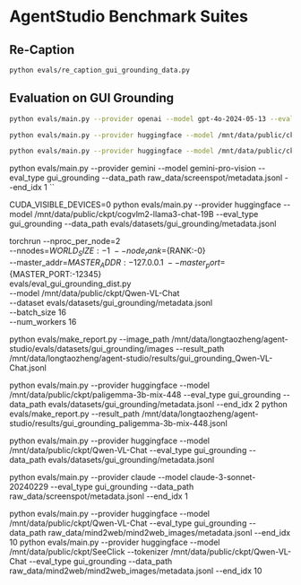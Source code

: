 # AgentStudio Benchmark Suites

## Re-Caption

```bash
python evals/re_caption_gui_grounding_data.py
```

## Evaluation on GUI Grounding

```bash
python evals/main.py --provider openai --model gpt-4o-2024-05-13 --eval_type gui_grounding --data_path evals/datasets/gui_grounding/metadata_raw_1k.jsonl
```

```bash
python evals/main.py --provider huggingface --model /mnt/data/public/ckpt/SeeClick --tokenizer /mnt/data/public/ckpt/Qwen-VL-Chat --eval_type gui_grounding --data_path evals/datasets/gui_grounding/metadata_raw_1k.jsonl

python evals/main.py --provider huggingface --model /mnt/data/public/ckpt/cogvlm2-llama3-chat-19B --eval_type gui_grounding --data_path evals/datasets/gui_grounding/metadata_raw_1k.jsonl
```



python evals/main.py --provider gemini --model gemini-pro-vision --eval_type gui_grounding --data_path raw_data/screenspot/metadata.jsonl --end_idx 1
``





CUDA_VISIBLE_DEVICES=0 python evals/main.py --provider huggingface --model /mnt/data/public/ckpt/cogvlm2-llama3-chat-19B --eval_type gui_grounding --data_path evals/datasets/gui_grounding/metadata.jsonl


torchrun --nproc_per_node=2 \
    --nnodes=${WORLD_SIZE:-1} \
    --node_rank=${RANK:-0} \
    --master_addr=${MASTER_ADDR:-127.0.0.1} \
    --master_port=${MASTER_PORT:-12345} \
    evals/eval_gui_grounding_dist.py \
    --model /mnt/data/public/ckpt/Qwen-VL-Chat \
    --dataset evals/datasets/gui_grounding/metadata.jsonl \
    --batch_size 16 \
    --num_workers 16

python evals/make_report.py --image_path /mnt/data/longtaozheng/agent-studio/evals/datasets/gui_grounding/images --result_path /mnt/data/longtaozheng/agent-studio/results/gui_grounding_Qwen-VL-Chat.jsonl

python evals/main.py --provider huggingface --model /mnt/data/public/ckpt/paligemma-3b-mix-448 --eval_type gui_grounding --data_path evals/datasets/gui_grounding/metadata.jsonl --end_idx 2
python evals/make_report.py --result_path /mnt/data/longtaozheng/agent-studio/results/gui_grounding_paligemma-3b-mix-448.jsonl

python evals/main.py --provider huggingface --model /mnt/data/public/ckpt/Qwen-VL-Chat --eval_type gui_grounding --data_path evals/datasets/gui_grounding/metadata.jsonl




python evals/main.py --provider claude --model claude-3-sonnet-20240229 --eval_type gui_grounding --data_path raw_data/screenspot/metadata.jsonl --end_idx 1

python evals/main.py --provider huggingface --model /mnt/data/public/ckpt/Qwen-VL-Chat --eval_type gui_grounding --data_path raw_data/mind2web/mind2web_images/metadata.jsonl --end_idx 10
python evals/main.py --provider huggingface --model /mnt/data/public/ckpt/SeeClick --tokenizer /mnt/data/public/ckpt/Qwen-VL-Chat --eval_type gui_grounding --data_path raw_data/mind2web/mind2web_images/metadata.jsonl --end_idx 10

```
